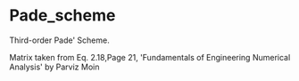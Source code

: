 # Pade_scheme
Third-order Pade' Scheme.

Matrix taken from Eq. 2.18,Page 21, 'Fundamentals of Engineering Numerical Analysis' by Parviz Moin
